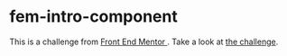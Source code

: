 # fem-intro-component

This is a challenge from <a href="https://www.frontendmentor.io/home">Front End Mentor </a>. Take a look at <a href="https://www.frontendmentor.io/challenges/intro-component-with-signup-form-5cf91bd49edda32581d28fd1">the challenge</a>.
